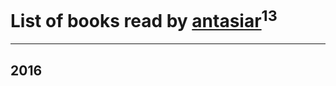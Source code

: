 # List of books read by [antasiar](http://vk.com/id68827372)<sup>13</sup>
---

## 2016




























